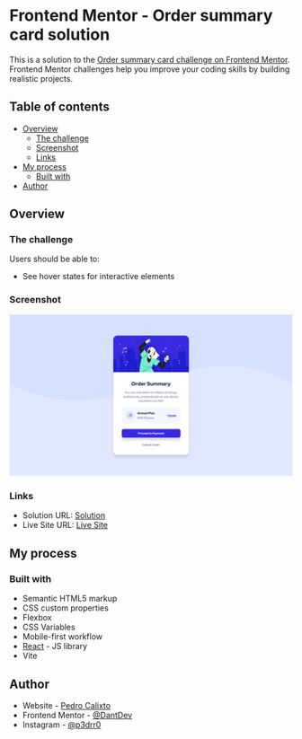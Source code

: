 # Frontend Mentor - Order summary card solution

This is a solution to the [Order summary card challenge on Frontend Mentor](https://www.frontendmentor.io/challenges/order-summary-component-QlPmajDUj). Frontend Mentor challenges help you improve your coding skills by building realistic projects.

## Table of contents

- [Overview](#overview)
  - [The challenge](#the-challenge)
  - [Screenshot](#screenshot)
  - [Links](#links)
- [My process](#my-process)
  - [Built with](#built-with)
- [Author](#author)

## Overview

### The challenge

Users should be able to:

- See hover states for interactive elements

### Screenshot

![](./Screenshot.png)

### Links

- Solution URL: [Solution](https://www.frontendmentor.io/challenges/order-summary-component-QlPmajDUj/hub)
- Live Site URL: [Live Site](https://marvelous-phoenix-33b0cf.netlify.app/)

## My process

### Built with

- Semantic HTML5 markup
- CSS custom properties
- Flexbox
- CSS Variables
- Mobile-first workflow
- [React](https://reactjs.org/) - JS library
- Vite

## Author

- Website - [Pedro Calixto](https://wondrous-chaja-b0f2e7.netlify.app/)
- Frontend Mentor - [@DantDev](https://www.frontendmentor.io/profile/DantDev)
- Instagram - [@p3drr0](https://www.instagram.com/p3drr0)
